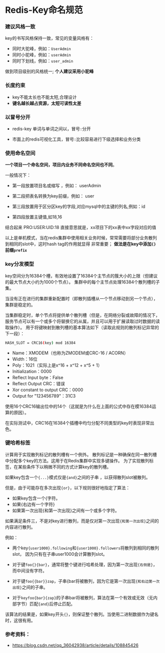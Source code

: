 # Redis-Key命名规范


### 建议风格一致 
key的书写风格保持一致，常见的变量风格有：
- 同时大驼峰，例如：`UserAdmin`
- 同时小驼峰，例如：`userAdmin`
- 同时下划线，例如：`user_admin`

做到项目级别的风格统一; **个人建议采用小驼峰**

### 长度约束

- key不能太长也不能太短,合理设计
- **键名越长越占资源，太短可读性太差**

### 以冒号分开
- redis-key 单词与单词之间以，冒号`:`分开

- 市面上的redis可视化工具，冒号`:`比较容易进行下级选择和业务分类

### 使用命名空间

**一个项目一个命名空间，项目内业务不同命名空间也不同**。


一般情况下：

- 第一段放置项目名或缩写 ，例如： userAdmin

- 第二段把表名转换为key前缀，例如： user

- 第三段放置用于区分区key的字段,对应mysql中的主键的列名,例如：id

- 第四段放置主键值,如18,16

结合起来  PRO:USER:UID:18  直接意思就是，xx项目下的xx表中xx字段对应的值


以上是单机模式，当在redis集群中使用相关业务时候，常常需要将部分业务散列到相同的slot中，这时hash tag的作用就显得
非常重要； **做法是在key中添加`{}`前缀`prefix`**

### key分发模型
key空间分为16384个槽，有效地设置了16384个主节点的簇大小的上限（但建议的最大节点大小约为1000个节点）。
集群中的每个主节点处理16384个散列槽的子集。

当没有正在进行的集群重新配置时（即散列插槽从一个节点移动到另一个节点），集群是稳定的。

当集群稳定时，单个节点将提供单个散列槽（但是，在网络分裂或故障的情况下，服务节点可以有一个或多个将替换它的从属，并且可以用于扩展读取过时数据的读取操作）。
用于将键映射到散列槽的基本算法如下（读取此规则的散列标记异常的下一段）：

```bash
HASH_SLOT = CRC16(key) mod 16384
```


- Name：XMODEM（也称为ZMODEM或CRC-16 / ACORN）
- Width：16位
- Poly：1021（实际上是x^16 + x^12 + x^5 + 1）
- Initialization：0000
- Reflect Input byte：False
- Reflect Output CRC：错误
- Xor constant to output CRC：0000
- Output for "123456789"：31C3

使用16个CRC16输出位中的14个（这就是为什么在上面的公式中存在模16384运算的原因）。

在实际测试中，CRC16在16384个插槽中均匀分配不同类型的key时表现非常出色。


### 键哈希标签
计算用于实现散列标记的散列槽有一个例外。
散列标记是一种确保在同一散列槽中分配多个key的方法。这用于在Redis集群中实现多键操作。
为了实现散列标签，在某些条件下以稍微不同的方式计算key的散列槽。

如果key包含一个`{...}`模式仅是`{and}`之间的子串 ，以获得散列slot被散列。

但是，由于可能存在多次出现`{or}`，以下规则很好地指定了算法：

- 如果key包含一个{字符。
- 如果{右边有一个字符}
- 如果第一次出现{和第一次出现}之间有一个或多个字符。

如果满足条件三，不是对key进行散列，而是仅对第一次出现`{和第一次出现}`之间的内容进行散列。

例如：

- 两个key`{user1000}.following`和`{user1000}.followers`将散列到相同的散列slot， 因为只有在子串user1000会计算散列slot。

- 对于键`foo{}{bar}`，通常将整个键进行哈希处理，因为第一次出现`{右侧是}`，而中间没有字符。

- 对于键`foo{{bar}}zap`，子串{bar将被散列，因为它是第一次出现`{和右边第一次出现}`之间的子串。

- 对于`keyfoo{bar}{zap}`的子串bar将被散列，算法在第一个有效或无效（无内部字节）匹配`{and}`后停止匹配。

该算法的结果是，如果key开头`{}`，则保证整个散列。当使用二进制数据作为键名时，这很有用。



### 参考资料：

- <https://blog.csdn.net/qq_36042938/article/details/108845426>

